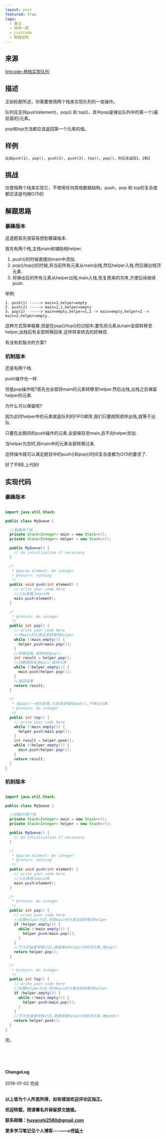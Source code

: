 ```yaml
---
layout: post
featured: true
tags:
  - 算法
  - 随缘一题
  - LintCode
  - 数据结构
---
```


## 来源

<a href="https://www.lintcode.com/problem/implement-queue-by-two-stacks/description">lintcode-用栈实现队列</a>

## 描述

正如标题所述，你需要使用两个栈来实现队列的一些操作。

队列应支持push(element)，pop() 和 top()，其中pop是弹出队列中的第一个(最前面的)元素。

pop和top方法都应该返回第一个元素的值。

## 样例

```
比如push(1), pop(), push(2), push(3), top(), pop()，你应该返回1，2和2
```

## 挑战

仅使用两个栈来实现它，不使用任何其他数据结构，push，pop 和 top的复杂度都应该是均摊O(1)的

## 解题思路

### 暴躁版本

这道题首先很容易想到暴躁版本.

首先有两个栈,主栈main和辅助栈helper.

1. push()的时候直接向main中添加.
2. pop()/top()的时候,将当前所有元素从main出栈,然后helper入栈.然后弹出栈顶元素.
3. 将弹出后的所有元素从helper出栈,main入栈,恢复原来的次序,方便后续继续push.

举例:
```
1. push(1) -----> main=1,helper=empty
2. push(2) -----> main=2,1.helper=empty
3. pop(1)  -----> main=empty,helper=1,2 -> main=empty,helper=2 -> main=2,helper=empty.
```

这种方式简单粗暴,但是在pop()/top()的过程中,要先将元素从main全部转移至helper,出栈后有全部转移回来.这样转来转去的好麻烦.

有没有机智点的方案?

### 机制版本

还是有两个栈.

push操作也一样.

但是pop操作呢?首先也全部将main的元素转移至helper.然后出栈,出栈之后保留helper的元素.

为什么可以保留呢?

因为此时helper中的元素就是队列的FIFO顺序,我们只要按照顺序出栈,就等于出队.

只要在此期间的push操作的元素,全部保存至main,且不向helper添加.

当helper为空时,将main中的元素全部转移过来.

这样操作就可以满足题目中的push()和pop()时间复杂度都为O(1)的要求了.

好了不BB.上代码!



## 实现代码

### 暴躁版本

```java

import java.util.Stack;

public class MyQueue {

  //新建两个栈
  private Stack<Integer> main = new Stack<>();
  private Stack<Integer> helper = new Stack<>();

  public MyQueue() {
    // do intialization if necessary
  }

  /*
   * @param element: An integer
   * @return: nothing
   */
  public void push(int element) {
    // write your code here
    //入队直接入main栈
    main.push(element);
  }

  /*
   * @return: An integer
   */
  public int pop() {
    // write your code here
    //将main的元素全部转移到helper
    while (!main.empty()) {
      helper.push(main.pop());
    }
    //获取结果,调用栈的pop()
    int result = helper.pop();
    //将数据恢复至main,保持次序
    while (!helper.empty()) {
      main.push(helper.pop());
    }
    //返回结果
    return result;
  }

  /*
   * 和pop()一样的原理,只是调用栈的peek(),不弹出元素
   * @return: An integer
   */
  public int top() {
    // write your code here
    while (!main.empty()) {
      helper.push(main.pop());
    }
    int result = helper.peek();
    while (!helper.empty()) {
      main.push(helper.pop());
    }
    return result;
  }
}

```

### 机制版本

```java

import java.util.Stack;

public class MyQueue {

  //初始化两个栈
  private Stack<Integer> main = new Stack<>();
  private Stack<Integer> helper = new Stack<>();

  public MyQueue() {
    // do intialization if necessary
  }

  /*
   * @param element: An integer
   * @return: nothing
   */
  public void push(int element) {
    // write your code here
    //入队直接入main栈
    main.push(element);
  }

  /*
   * @return: An integer
   */
  public int pop() {
    // write your code here
    //如果helper为空,则将main的元素全部转移至helper
    if (helper.empty()) {
      while (!main.empty()) {
        helper.push(main.pop());
      }
    }
    //不为空或者转移之后,直接弹出helper的栈顶元素,用pop()
    return helper.pop();
  }

  /*
   * @return: An integer
   */
  public int top() {
    // write your code here
    //如果helper为空,则将main的元素全部转移至helper
    if (helper.empty()) {
      while (!main.empty()) {
        helper.push(main.pop());
      }
    }
    //不为空或者转移之后,直接获取helper的栈顶元素,用peek()
    return helper.peek();
  }
}

```


完。

<br>
<br>
<br>
<h4>ChangeLog</h4>
2019-01-02 完成
<br>
<br>


**以上皆为个人所思所得，如有错误欢迎评论区指正。**

**欢迎转载，烦请署名并保留原文链接。**

**联系邮箱：huyanshi2580@gmail.com**

**更多学习笔记见个人博客------><a href="{{ site.baseurl }}/">呼延十</a>**
